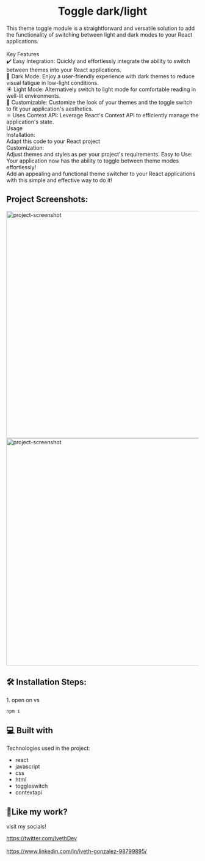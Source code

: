 <h1 align="center" id="title">Toggle dark/light</h1>

<p id="description">This theme toggle module is a straightforward and versatile solution to add the functionality of switching between light and dark modes to your React applications.<br><br>Key Features<br>✔️ Easy Integration: Quickly and effortlessly integrate the ability to switch between themes into your React applications.<br>🌙 Dark Mode: Enjoy a user-friendly experience with dark themes to reduce visual fatigue in low-light conditions.<br>☀️ Light Mode: Alternatively switch to light mode for comfortable reading in well-lit environments.<br>🎨 Customizable: Customize the look of your themes and the toggle switch to fit your application's aesthetics.<br>⚛️ Uses Context API: Leverage React's Context API to efficiently manage the application's state.<br>Usage<br>Installation:<br>Adapt this code to your React project<br>Customization:<br>Adjust themes and styles as per your project's requirements. Easy to Use:<br>Your application now has the ability to toggle between theme modes effortlessly!<br>Add an appealing and functional theme switcher to your React applications with this simple and effective way to do it!</p>

<h2>Project Screenshots:</h2>

<img src="https://i.ibb.co/D11cHLV/toggle-dark-light.png https://i.ibb.co/ysgPmtY/Proyecto-nuevo.png" alt="project-screenshot" width="1180" height="595/">

<img src="https://i.ibb.co/ysgPmtY/Proyecto-nuevo.png" alt="project-screenshot" width="1180" height="595/">

<h2>🛠️ Installation Steps:</h2>

<p>1. open on vs</p>

```
npm i
```

  
  
<h2>💻 Built with</h2>

Technologies used in the project:

*   react
*   javascript
*   css
*   html
*   toggleswitch
*   contextapi

<h2>💖Like my work?</h2>

visit my socials!<p>https://twitter.com/IvethDev<br><br>https://www.linkedin.com/in/iveth-gonzalez-98799895/</p>